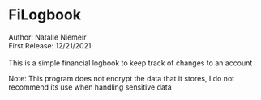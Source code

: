 # FiLogbook
Author: Natalie Niemeir </br>
First Release: 12/21/2021 </br> </br>
This is a simple financial logbook to keep track of changes to an account

Note: This program does not encrypt the data that it stores, I do not recommend its use when handling sensitive data
